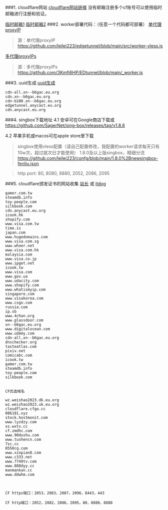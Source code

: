 ###1. cloudflare网站
[cloudflare网站链接](https://dash.cloudflare.com/)
没有邮箱注册多个cf账号可以使用临时邮箱进行注册和验证。

[临时邮箱1](https://email10min.com/zh)
[临时邮箱2](https://www.linshiyouxiang.net/)
###2. worker部署代码：（任意一个代码都可部署）
[单代理proxyIP](/docs/vvv/singbox/cloudflare_worker_js/one-ip-worker-vless.js)
> 源：单代理proxyIP https://github.com/leilei223/edgetunnel/blob/main/src/worker-vless.js

[多代理proxyIPs](/docs/vvv/singbox/cloudflare_worker_js/batch-ip-worker-vless.js)
> 源：多代理proxyIPs https://github.com/3Kmfi6HP/EDtunnel/blob/main/_worker.js

###3. uuid生成
[uuid生成](https://1024tools.com/uuid)


```proxyips
cdn-all.xn--b6gac.eu.org
cdn.xn--b6gac.eu.org
cdn-b100.xn--b6gac.eu.org
edgetunnel.anycast.eu.org
cdn.anycast.eu.org
```

###4. singbox下载地址
4.1 安卓可在Google商店下载或 https://github.com/SagerNet/sing-box/releases/tag/v1.8.8

4.2 苹果手机或macos可在apple store里下载

> singbox使用vless配置（请自己配置修改，我配置的worker请求每天只有10w次，超过就次日才能使用）
1.8.0及以上版singbox，精细分流 https://github.com/leilei223/confg/blob/main/1.8.0%2Bnewsingbox-fenliu.json

> http port: 80, 8080, 8880, 2052, 2086, 2095
 
###5. cloudflare颁发证书的网站收集
[站长](https://ping.chinaz.com/) 或 [itdog](https://www.itdog.cn/ping/)
```text
gamer.com.tw
steamdb.info
toy-people.com
silkbook.com
cdn.anycast.eu.org
icook.hk
shopify.com
www.visa.com.tw
time.is
japan.com
www.hugedomains.com
www.visa.com.sg
www.whoer.net
www.visa.com.hk
malaysia.com
www.visa.co.jp
www.ipget.net
icook.tw
www.visa.com
www.gov.ua
www.udacity.com
www.shopify.com
www.whatismyip.com
singapore.com
www.visakorea.com
www.csgo.com
russia.com
ip.sb
www.4chan.org
www.glassdoor.com
xn--b6gac.eu.org
www.digitalocean.com
www.udemy.com
cdn-all.xn--b6gac.eu.org
dnschecker.org
tasteatlas.com
pixiv.net
comicabc.com
icook.tw
gamer.com.tw
steamdb.info
toy-people.com
silkbook.com


CF优选域名

wz.weishao2023.dk.eu.org
wz.weishao2023.uk.eu.org
cloudflare.cfgo.cc
086181.xyz
stock.hostmonit.com
www.lyzdzy.com
xs.wxtv.cc
cf.zmdhc.com
www.90dushu.com
www.tushencn.com
7sc.cc
0550cq.com
www.xinpian8.com
www.c333.net
www.7749tv.com
www.888dyy.cc
manmankan.cc
www.ddwhm.com



CF https端口：2053，2083，2087，2096，8443，443 

CF http端口：2052，2082，2086，2095，80，8080，8880

```